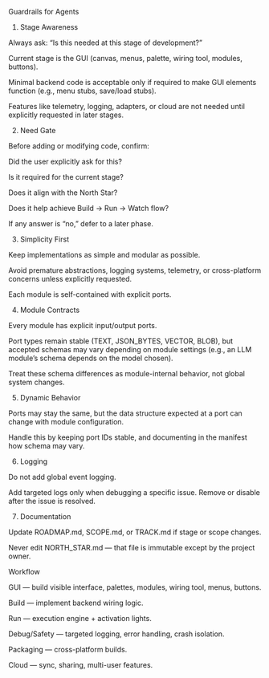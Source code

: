 Guardrails for Agents
1. Stage Awareness

Always ask: “Is this needed at this stage of development?”

Current stage is the GUI (canvas, menus, palette, wiring tool, modules, buttons).

Minimal backend code is acceptable only if required to make GUI elements function (e.g., menu stubs, save/load stubs).

Features like telemetry, logging, adapters, or cloud are not needed until explicitly requested in later stages.

2. Need Gate

Before adding or modifying code, confirm:

Did the user explicitly ask for this?

Is it required for the current stage?

Does it align with the North Star?

Does it help achieve Build → Run → Watch flow?

If any answer is “no,” defer to a later phase.

3. Simplicity First

Keep implementations as simple and modular as possible.

Avoid premature abstractions, logging systems, telemetry, or cross-platform concerns unless explicitly requested.

Each module is self-contained with explicit ports.

4. Module Contracts

Every module has explicit input/output ports.

Port types remain stable (TEXT, JSON_BYTES, VECTOR, BLOB), but accepted schemas may vary depending on module settings (e.g., an LLM module’s schema depends on the model chosen).

Treat these schema differences as module-internal behavior, not global system changes.

5. Dynamic Behavior

Ports may stay the same, but the data structure expected at a port can change with module configuration.

Handle this by keeping port IDs stable, and documenting in the manifest how schema may vary.

6. Logging

Do not add global event logging.

Add targeted logs only when debugging a specific issue. Remove or disable after the issue is resolved.

7. Documentation

Update ROADMAP.md, SCOPE.md, or TRACK.md if stage or scope changes.

Never edit NORTH_STAR.md — that file is immutable except by the project owner.

Workflow

GUI — build visible interface, palettes, modules, wiring tool, menus, buttons.

Build — implement backend wiring logic.

Run — execution engine + activation lights.

Debug/Safety — targeted logging, error handling, crash isolation.

Packaging — cross-platform builds.

Cloud — sync, sharing, multi-user features.

